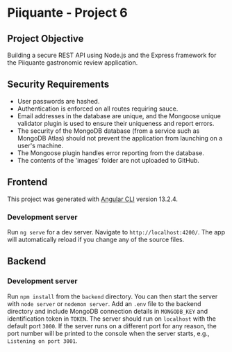 # Piiquante - Project 6

## Project Objective

Building a secure REST API using Node.js and the Express framework for the Piiquante gastronomic review application.

## Security Requirements

- User passwords are hashed.
- Authentication is enforced on all routes requiring sauce.
- Email addresses in the database are unique, and the Mongoose unique validator plugin is used to ensure their uniqueness and report errors.
- The security of the MongoDB database (from a service such as MongoDB Atlas) should not prevent the application from launching on a user's machine.
- The Mongoose plugin handles error reporting from the database.
- The contents of the 'images' folder are not uploaded to GitHub.

## Frontend

This project was generated with [Angular CLI](https://github.com/angular/angular-cli) version 13.2.4.

### Development server

Run `ng serve` for a dev server. Navigate to `http://localhost:4200/`. The app will automatically reload if you change any of the source files.

## Backend

### Development server

Run `npm install` from the `backend` directory. You can then start the server with `node server` or `nodemon server`.
Add an `.env` file to the backend directory and include MongoDB connection details in `MONGODB_KEY` and identification token in `TOKEN`.
The server should run on `localhost` with the default port `3000`.
If the server runs on a different port for any reason, the port number will be printed to the console when the server starts, e.g., `Listening on port 3001`.
